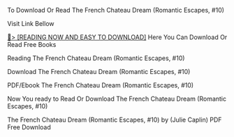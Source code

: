 To Download Or Read The French Chateau Dream (Romantic Escapes, #10)

Visit Link Bellow

<a href="https://uk.ebookarea.xyz/?book=B0B45CJ2QV">📖&gt; [READING NOW AND EASY TO DOWNLOAD]</a>
Here You Can Download Or Read Free Books

Reading The French Chateau Dream (Romantic Escapes, #10)

Download The French Chateau Dream (Romantic Escapes, #10)

PDF/Ebook The French Chateau Dream (Romantic Escapes, #10)

Now You ready to Read Or Download The French Chateau Dream (Romantic Escapes, #10)

The French Chateau Dream (Romantic Escapes, #10) by (Julie Caplin) PDF Free Download
